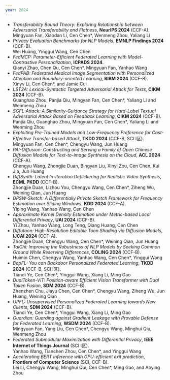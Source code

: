 ```yaml
---
year: 2024
---
```


- *Transferability Bound Theory: Exploring Relationship between Adversarial Transferability and Flatness*, **NeurIPS 2024** (CCF-A).  
   Mingyuan Fan, Xiaodan Li, Cen Chen\*, Wenmeng Zhou, Yaliang Li
- *Privacy Evaluation Benchmarks for NLP Models*, **EMNLP Findings 2024** (CCF-B).  
   Wei Huang, Yinggui Wang, Cen Chen
- *FedMCP: Parameter-Efficient Federated Learning with Model-Contrastive Personalization*, **ICPADS 2024**.  
   Qianyi Zhao, Chen Qu, Cen Chen\*, Mingyuan Fan, Yanhao Wang
- *FedPAB: Federated Medical Image Segmentation with Personalized Attention and Boundary-oriented Learning*, **BIBM 2024** (CCF-B).  
   Xinyv Li, Cen Chen\*, and Jamie Cui
- *LST2A: Lexical-Syntactic Targeted Adversarial Attack for Texts*, **CIKM 2024** (CCF-B).  
   Guanghao Zhou, Panjia Qiu, Mingyan Fan, Cen Chen\*, Yaliang Li and Wenmeng Zhou
- *SGFL-Attack: A Similarity-Guidance Strategy for Hard-Label Textual Adversarial Attack Based on Feedback Learning*, **CIKM 2024** (CCF-B).  
   Panjia Qiu, Guanghao Zhou, Mingyuan Fan, Cen Chen\*, Yaliang Li and Wenming Zhou
- *Exploiting Pre-Trained Models and Low-Frequency Preference for Cost-Effective Transfer-based Attack*, **TKDD 2024** (CCF-B,  SCI I区).  
   Mingyuan Fan, Cen Chen\*, Chengyu Wang, Jun Huang
- *PAI-Diffusion: Constructing and Serving a Family of Open Chinese Diffusion Models for Text-to-image Synthesis on the Cloud*, **ACL 2024** (CCF-A).  
   Chengyu Wang, Zhongjie Duan, Bingyan Liu, Xinyi Zou, Cen Chen, Kui Jia, Jun Huang
- *DiffSynth: Latent In-Iteration Deflickering for Realistic Video Synthesis*, **ECML PKDD** (CCF-B).  
   Zhongjie Duan, Lizhou You, Chengyu Wang, Cen Chen\*, Ziheng Wu, Weining Qian, Jun Huang
- *DPSW-Sketch: A Differentially Private Sketch Framework for Frequency Estimation over Sliding Windows*, **KDD 2024** (CCF-A).  
   Yiping Wang, Yanhao Wang, Cen Chen
- *Approximate Kernel Density Estimation under Metric-based Local Differential Privacy*, **UAI 2024** (CCF-B).  
   Yi Zhou, Yanhao Wang, Long Teng, Qiang Huang, Cen Chen
- *Diffutoon: High-Resolution Editable Toon Shading via Diffusion Models*, **IJCAI 2024** (CCF-A).  
   Zhongjie Duan, Chengyu Wang, Cen Chen\*, Weining Qian, Jun Huang
- *TaiChi: Improving the Robustness of NLP Models by Seeking Common Ground While Reserving Differences*, **COLING 2024** (CCF-B).  
   Huimin Chen, Chengyu Wang, Yanhao Wang, Cen Chen\*, Yinggui Wang
- *BapFL: You can Backdoor Personalized Federated Learning*, **TKDD 2024** (CCF-B, SCI I区).  
   Tiandi Ye, Cen Chen\*, Yinggui Wang, Xiang Li, Ming Gao
- *DualToken-ViT: Position-aware Efficient Vision Transformer with Dual Token Fusion*, **SDM 2024** (CCF-B).  
   Zhenzhen Chu, Jiayu Chen, Cen Chen\*, Chengyu Wang, Ziheng Wu, Jun Huang, Weining Qian
- *UPFL: Unsupervised Personalized Federated Learning towards New Clients*, **SDM 2024** (CCF-B).  
   Tiandi Ye, Cen Chen\*, Yinggui Wang, Xiang Li, Ming Gao
- *Guardian: Guarding against Gradient Leakage with Provable Defense for Federated Learning*, **WSDM 2024** (CCF-B).  
   Mingyuan Fan, Yang Liu, Cen Chen\*, Chengyu Wang, Minghui Qiu, Wenmeng Zhou
- *Federated Submodular Maximization with Differential Privacy*, **IEEE Internet of Things Journal** (SCI I区).  
   Yanhao Wang, Tianchen Zhou, Cen Chen\*, and Yinggui Wang
- *Accelerating BERT inference with GPU-efficient exit prediction*, **Frontiers of Computer Science** (SCI, CCF-B).  
   Lei Li, Chengyu Wang, Minghui Qui, Cen Chen\*, Ming Gao, and Aoying Zhou
